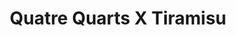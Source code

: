 ---
layout: recette
categories: [recettes]
hidden: true
lang: fr
title: Quatre Quarts X Tiramisu
type: sucre
ingredients: 
  - nom: oeufs 
    qte: 2
  - nom: farine
    qte: poids des oeufs
  - nom: beurre
    qte: poids des oeufs
  - nom: sucre
    qte: poids des oeufs
  - nom: levure
    qte: 7
    unite: gr
  - nom: crème fleurette
    qte: 300
    unite: mL
  - nom: Baileys
    qte: 5
    unite: cL
  - nom: chocolat noir
    qte: 75
    unite: gr
  - nom: crème liquide 15%
    qte: 200
    unite: mL
  - nom: cacao non sucré
    qte: à souhait
preconditions:
  - "Pour la chantilly tout doit être froid, donc mettre au congélateur pendant 15 minutes : la crème, le saladier, les fouets du batteur"
  - Le beurre et les oeufs doivent être à température ambiante
etapes:
  - label: Préparation du quatre quarts
    details:
      - label: Faire le quatre-quarts avec les 2 oeufs
        link: https://vianneyfaivre.com/recettes/quatre-quarts
      - Le laisser dans son moule
  - label: Préparation de la chantilly
    details:
      - label: Voir ici
        link: https://vianneyfaivre.com/recettes/chantilly
      - Réserver au frigo
  - label: Assmeblage
    details:
      - Faire 8 trous réguliers dans le quatre-quarts avec le manche d'une cuillère en bois
      - Dans une casserole, mettre la crème liquide et y faire fondre le chocolat noir
      - Hors du feu, ajouter le Baileys
      - Imbiber le quatre-quarts de ce mélange
      - Laisser refroidir
      - Étaler la chantilly sur le gâteau
      - Laisser au frigo pendant 4 heures
      - Au moment de servir, saupoudrer de cacao en poudre 
materiel:
  - moule à cake
  - batteur électrique
notes:
  - Ne pas mettre de sucre dans la chantilly, le gâteau est suffisamment sucré comme ça
---